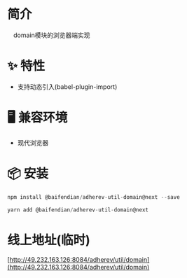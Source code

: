 # 简介
&ensp;&ensp;domain模块的浏览器端实现

# ✨ 特性
- 支持动态引入(babel-plugin-import)

# 🖥 兼容环境
- 现代浏览器

# 📦 安装
```javascript
npm install @baifendian/adherev-util-domain@next --save
```

```javascript
yarn add @baifendian/adherev-util-domain@next
```

# 线上地址(临时)
[http://49.232.163.126:8084/adherev/util/domain](http://49.232.163.126:8084/adherev/util/domain)

